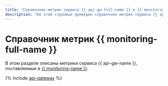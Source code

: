 ```yaml
---
title: "Справочник метрик сервиса {{ api-gw-full-name }} в {{ monitoring-full-name }}"
description: "На этой странице приведен справочник метрик сервиса {{ api-gw-name }}, поставляемых в {{ monitoring-full-name }}."
---
```


# Справочник метрик {{ monitoring-full-name }}

В этом разделе описаны метрики сервиса {{ api-gw-name }}, поставляемые в [{{ monitoring-name }}](../monitoring/).

{% include [api-gateway](../_includes/monitoring/metrics-ref/api-gateway.md) %}